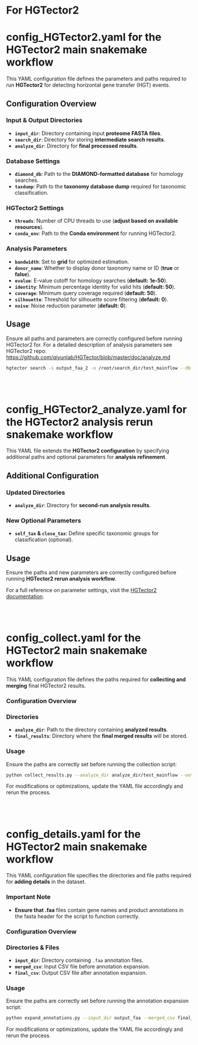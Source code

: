 # For HGTector2 


# config_HGTector2.yaml for the HGTector2 main snakemake workflow
This YAML configuration file defines the parameters and paths required to run **HGTector2** for detecting horizontal gene transfer (HGT) events.

## Configuration Overview

### Input & Output Directories
- **`input_dir`**: Directory containing input **proteome FASTA files**.
- **`search_dir`**: Directory for storing **intermediate search results**.
- **`analyze_dir`**: Directory for **final processed results**.

### Database Settings
- **`diamond_db`**: Path to the **DIAMOND-formatted database** for homology searches.
- **`taxdump`**: Path to the **taxonomy database dump** required for taxonomic classification.

### HGTector2 Settings
- **`threads`**: Number of CPU threads to use (**adjust based on available resources**).
- **`conda_env`**: Path to the **Conda environment** for running HGTector2.

### Analysis Parameters
- **`bandwidth`**: Set to **grid** for optimized estimation.
- **`donor_name`**: Whether to display donor taxonomy name or ID (**true** or **false**).
- **`evalue`**: E-value cutoff for homology searches (**default: 1e-50**).
- **`identity`**: Minimum percentage identity for valid hits (**default: 50**).
- **`coverage`**: Minimum query coverage required (**default: 50**).
- **`silhouette`**: Threshold for silhouette score filtering (**default: 0**).
- **`noise`**: Noise reduction parameter (**default: 0**).

## Usage
Ensure all paths and parameters are correctly configured before running HGTector2 for. For a detailed description of analysis parameters see HGTector2 repo: https://github.com/qiyunlab/HGTector/blob/master/doc/analyze.md

```bash
hgtector search -i output_faa_2 -o /root/search_dir/test_mainflow --db /root/database/diamond/db/db.dmnd --threads 7
```
<br>
<br>

# config_HGTector2_analyze.yaml for the HGTector2 analysis rerun snakemake workflow

This YAML file extends the **HGTector2 configuration** by specifying additional paths and optional parameters for **analysis refinement**.

## Additional Configuration

### Updated Directories
- **`analyze_dir`**: Directory for **second-run analysis results**.

### New Optional Parameters
- **`self_tax` & `close_tax`**: Define specific taxonomic groups for classification (optional).

## Usage
Ensure the paths and new parameters are correctly configured before running **HGTector2 rerun analysis workflow**.

For a full reference on parameter settings, visit the [HGTector2 documentation](https://github.com/qiyunlab/HGTector/blob/master/doc/analyze.md).

<br>
<br>

# config_collect.yaml for the HGTector2 main snakemake workflow
This YAML configuration file defines the paths required for **collecting and merging** final HGTector2 results.

### Configuration Overview

### Directories
- **`analyze_dir`**: Path to the directory containing **analyzed results**.
- **`final_results`**: Directory where the **final merged results** will be stored.

### Usage
Ensure the paths are correctly set before running the collection script:

```bash
python collect_results.py --analyze_dir analyze_dir/test_mainflow --output final_results/final_test
```

For modifications or optimizations, update the YAML file accordingly and rerun the process.

<br>
<br>

# config_details.yaml for the HGTector2 main snakemake workflow

This YAML configuration file specifies the directories and file paths required for **adding details** in the dataset.

### Important Note

- **Ensure that .faa** files contain gene names and product annotations in the fasta header for the script to function correctly.

### Configuration Overview

### Directories & Files

- **`input_dir`**: Directory containing `.faa` annotation files.
- **`merged_csv`**: Input CSV file before annotation expansion.
- **`final_csv`**: Output CSV file after annotation expansion.

### Usage

Ensure the paths are correctly set before running the annotation expansion script:

```bash
python expand_annotations.py --input_dir output_faa --merged_csv final_results/final_test/merged_results.csv --output final_results/final_test/final_output.csv
```

For modifications or optimizations, update the YAML file accordingly and rerun the process.







